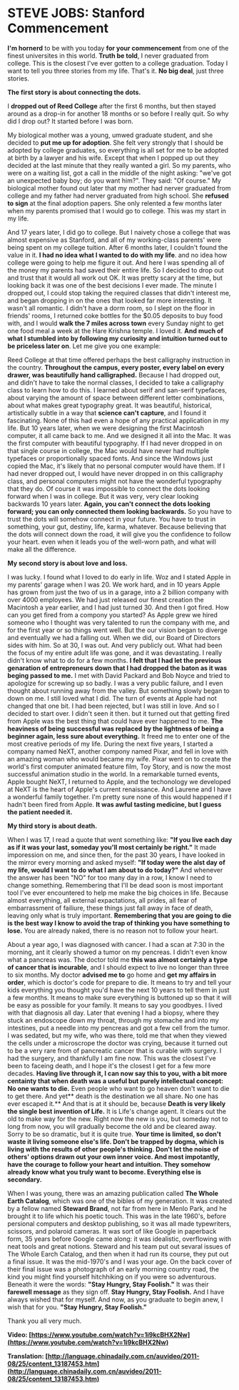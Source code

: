 # STEVE JOBS: Stanford Commencement

  **I'm hornerd** to be with you today **for your commencement** from one of the finest universites in this world. **Truth be told**, I never graduated from college. This is the closest I've ever gotten to a college graduation. Today I want to tell you three stories from my life. That's it. **No big deal**, just three stories.
  
  **The first story is about connecting the dots.**
  
  I **dropped out of Reed College** after the first 6 months, but then stayed around as a drop-in for another 18 months or so before I really quit. So why did I drop out? It started before I was born.
  
  My biological mother was a young, umwed graduate student, and she decided to **put me up for adoption**. She felt very strongly that I should be adopted by college graduates, so everything is all set for me to be adopted at birth by a lawyer and his wife. Except that when I popped up out they decided at the last minute that they really wanted a girl. So my parents, who were on a waiting list, got a call in the middle of the night asking: "we've got an unexpected baby boy; do you want him?". They said: "Of course." My biological mother found out later that my mother had nerver graduated from college and my father had nerver graduated from high school. She **refused to sign** at the final adoption papers. She only relented a few months later when my parents promised that I would go to college. This was my start in my life.
  
  And 17 years later, I did go to college. But I naivety chose a college that was almost expensive as Stanford, and all of my working-class parents' were being spent on my college tuition. After 6 months later, I couldn't found the value in it. **I had no idea what I wanted to do with my life**. and no idea how college were going to help me figure it out. And here I was spending all of the money my parents had saved their entire life. So I decided to drop out and trust that it would all work out OK. It was pretty scary at the time, but looking back it was one of the best decisions I ever made. The minute I dropped out, I could stop taking the required classes that didn't interest me, and began dropping in on the ones that looked far more interesting. It wasn't all romantic. I didn't have a dorm room, so I slept on the floor in friends' rooms, I returned coke bottles for the $0.05 deposits to buy food with, and I would **walk the 7 miles across town** every Sunday night to get one food meal a week at the Hare Krishna temple. I loved it. **And much of what I stumbled into by following my curiosity and intuition turned out to be priceless later on**. Let me give you one example:
  
   Reed College at that time offered perhaps the best calligraphy instruction in the country. **Throughout the campus, every poster, every label on every drawer, was beautifully hand calligraphed.** Because I had dropped out, and didn't have to take the normal classes, I decided to take a calligraphy class to learn how to do this. I learned about serif and san-serif typefaces, about varying the amount of space between different letter combinations, about what makes great typography great. It was beautiful, historical, artistically subtle in a way that **science can't capture**, and I found it fascinating. None of this had even a hope of any practical application in my life. But 10 years later, when we were designing the first Macintosh computer, it all came back to me. And we designed it all into the Mac. It was the first computer with beautiful typography. If I had never dropped in on that single course in college, the Mac would have never had multiple typefaces or proportionally spaced fonts. And since the Windows just copied the Mac, it's likely that no personal computer would have them. If I had never dropped out, I would have never dropped in on this calligraphy class, and personal computers might not have the wonderful typography that they do. Of course it was impossible to connect the dots looking forward when I was in college. But it was very, very clear looking backwards 10 years later. **Again, you can't connect the dots looking forward; you can only connected them looking backwards.** So you have to trust the dots will somehow connect in your future. You have to trust in something, your gut, destiny, life, karma, whatever. Because believing that the dots will connect down the road, it will give you the confidence to follow your heart. even when it leads you of the well-worn path, and what will make all the difference.
   
   **My second story is about love and loss.**
   
   I was lucky. I found what I loved to do early in life. Woz and I stated Apple in my parents' garage when I was 20. We work hard, and in 10 years Apple has grown from just the two of us in a garage, into a 2 billion company with over 4000 employees. We had just released our finest creation the Macintosh a year earlier, and I had just turned 30. And then I got fired. How can you get fired from a compony you started? As Apple grew we hired someone who I thought was very talented to run the company with me, and for the first year or so things went well. But the our vision began to diverge and eventually we had a falling out. When we did, our Board of Directors sides with him. So at 30, I was out. And very publicly out. What had been the focus of my entire adult life was gone, and it was devastating. I really didn't know what to do for a few months. **I felt that I had let the previous genaration of entrepreneurs down that I had dropped the baton as it was beging passed to me.** I met with David Packard and Bob Noyce and tried to apologize for screwing up so badly. I was a very public failure, and I even thought about running away from the valley. But something slowly began to down on me. I still loved what I did. The turn of events at Apple had not changed that one bit. I had been rejected, but I was still in love. And so I decided to start over. I didn't seen it then. but it turned out that getting fired from Apple was the best thing that could have ever happened to me. **The heaviness of being successful was replaced by the lightness of being a beginner again, less sure about everything.** It freed me to enter one of the most creative periods of my life. During the next five years, I started a company named NeXT, another compony named Pixar, and fell in love with an amazing woman who would became my wife. Pixar went on to create the world's first computer animated feature film, Toy Story, and is now the most successful animation studio in the world. In a remarkable turned events, Apple bought NeXT, I returned to Apple, and the techonology we developed at NeXT is the heart of Apple's current renaissance. And Laurene and I have a wonderful family together. I'm pretty sure none of this would happened if I hadn't been fired from Apple. **It was awful tasting medicine, but I guess the patient needed it.** 
   
   **My third story is about death.**
   
   When I was 17, I read a quote that went something like: **"If you live each day as if it was your last, someday you'll most certainly be right."** It made imporession on me, and since then, for the past 30 years, I have looked in the mirror every morning and asked myself: **"If today were the alst day of my life, would I want to do what I am about to do today?"** And whenever the answer has been "NO" for too many day in a row, I know I need to change something. Remembering that I'll be dead soon is most important tool I've ever encountered to help me make the big choices in life. Because almost everything, all external expactations, all prides, all fear of embarrassment of failiure, these things just fall away in face of death, leaving only what is truly important. **Remembering that you are going to die is the best way I know to avoid the trap of thinking you have something to lose.** You are already naked, there is no reason not to follow your heart. 
   
   About a year ago, I was diagnosed with cancer. I had a scan at 7:30 in the morning, ant it clearly showed a tumor on my pencreas. I didn't even know what a pancreas was. The doctor told me **this was almost certainly a type of cancer that is incurable**, and I should expect to live no longer than three to six months. My doctor **advised me to** go home and **get my affairs in order**, which is doctor's code for prepare to die. It means to try and tell your kids everything you thought you'd have the next 10 years to tell them in just a few months. It means to make sure everything is buttoned up so that it will be easy as possible for your family. It means to say you goodbyes. I lived with that diagnosis all day. Later that evening I had a biopsy, where they stuck an endoscope down my throat, through my stomache and into my intestines, put a needle into my pencreas and got a few cell from the tumor. I was sedated, but my wife, who was there, told me that when they viewed the cells under a microscrope  the doctor was crying, because it turned out to be a very rare from of pancreatic cancer that is curable with surgery. I had the surgery, and thankfully I am fine now. This was the closest I've been to faceing death, and I hope it's the closest I get for a few more decades. **Having live through it, I can now say this to you, with a bit more centainty that when death was a useful but purely intellectual concept: No one wants to die.** Even people who want to go heaven don't want to die to get there. And yet** death is the destination we all share. No one has ever escaped it.** And that is at it should be, because **Death is very likely the single best invention of Life.** It is Life's change agent. It clears out the old to make way for the new. Right now the new is you, but someday not to long from now, you will gradually become the old and be cleared away. Sorry to be so dramatic, but it is quite true.  **Your time is limited, so don't waste it living someone else's life. Don't be trapped by dogma, which is living with the results of other people's thinking. Don't let the noise of others' options drawn out your own inner voice. And most impotantly, have the courage to follow your heart and intuition. They somehow already know what you truly want to become. Everything else is secondary.**
   
   When I was young, there was an amazing publication called **The Whole Earth Catalog**, which was one of the bibles of my generation. It was created by a fellow named **Steward Brand**, not far from here in Menlo Park, and he brought it to life which his poetic touch. This was in the late 1960's, before persional computers and desktop publishing, so it was all made typewriters, scissors, and polaroid cameras. It was sort of like Google in paperback form, 35 years before Google came along: it was idealistic, overflowing with neat tools and great notions. Steward and his team put out sevaral issues of The Whole Earch Catalog, and then when it had run its course, they put out a final issue. It was the mid-1970's and I was your age. On the back cover of their final issue was a photograph of an early morning country road, the kind you might find yourself hitchhiking on if you were so adventurous. Beneath it were the words: **"Stay Hungry, Stay Foolish."** It was their **farewell message** as they sign off. **Stay Hungry, Stay Foolish.** And I have always wished that for myself. And now, as you graduate to begin anew, I wish that for you. **"Stay Hungry, Stay Foolish."**
   
   Thank you all very much.
   
**Video: [https://www.youtube.com/watch?v=1i9kcBHX2Nw](https://www.youtube.com/watch?v=1i9kcBHX2Nw)**

**Translation: [http://language.chinadaily.com.cn/auvideo/2011-08/25/content_13187453.htm](http://language.chinadaily.com.cn/auvideo/2011-08/25/content_13187453.htm)**